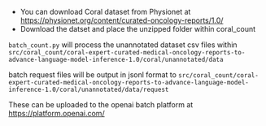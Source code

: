 - You can download Coral dataset from Physionet at https://physionet.org/content/curated-oncology-reports/1.0/
- Download the datset and place the unzipped folder within coral_count

`batch_count.py` will process the unannotated dataset csv files within `src/coral_count/coral-expert-curated-medical-oncology-reports-to-advance-language-model-inference-1.0/coral/unannotated/data`

batch request files will be output in jsonl format to `src/coral_count/coral-expert-curated-medical-oncology-reports-to-advance-language-model-inference-1.0/coral/unannotated/data/request`

These can be uploaded to the openai batch platform at https://platform.openai.com/